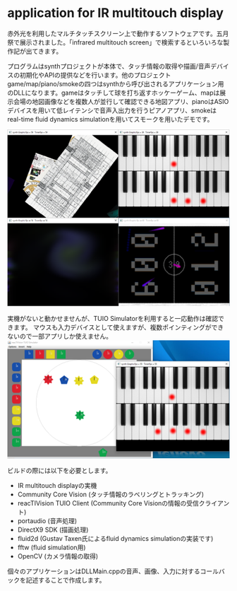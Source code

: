 application for IR multitouch display
==========

赤外光を利用したマルチタッチスクリーン上で動作するソフトウェアです。五月祭で展示されました。「infrared multitouch screen」で検索するといろいろな製作記が出てきます。

プログラムはsynthプロジェクトが本体で、タッチ情報の取得や描画/音声デバイスの初期化やAPIの提供などを行います。他のプロジェクトgame/map/piano/smokeの四つはsynthから呼び出されるアプリケーション用のDLLになります。gameはタッチして球を打ち返すホッケーゲーム、mapは展示会場の地図画像などを複数人が並行して確認できる地図アプリ、pianoはASIOデバイスを用いて低レイテンシで音声入出力を行うピアノアプリ、smokeはreal-time fluid dynamics simulationを用いてスモークを用いたデモです。

![全部のデモ](demo.png)

実機がないと動かせませんが、TUIO Simulatorを利用すると一応動作は確認できます。
マウスも入力デバイスとして使えますが、複数ポインティングができないので一部アプリしか使えません。
![全部のデモ](simulator.png)

ビルドの際には以下を必要とします。

- IR multitouch displayの実機
- Community Core Vision (タッチ情報のラベリングとトラッキング)
- reacTIVision TUIO Client (Community Core Visionの情報の受信クライアント)
- portaudio (音声処理)
- DirectX9 SDK (描画処理)
- fluid2d (Gustav Taxen氏によるfluid dynamics simulationの実装です)
- fftw (fluid simulation用)
- OpenCV (カメラ情報の取得)

個々のアプリケーションはDLLMain.cppの音声、画像、入力に対するコールバックを記述することで作成します。
